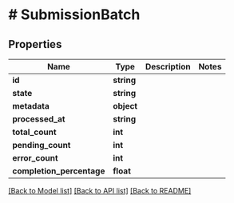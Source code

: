 # # SubmissionBatch

## Properties

Name | Type | Description | Notes
------------ | ------------- | ------------- | -------------
**id** | **string** |  |
**state** | **string** |  |
**metadata** | **object** |  |
**processed_at** | **string** |  |
**total_count** | **int** |  |
**pending_count** | **int** |  |
**error_count** | **int** |  |
**completion_percentage** | **float** |  |

[[Back to Model list]](../../README.md#models) [[Back to API list]](../../README.md#endpoints) [[Back to README]](../../README.md)
